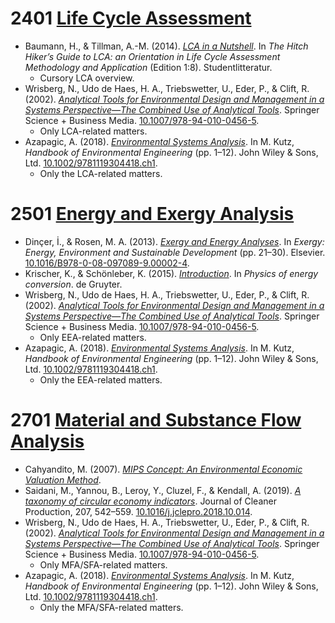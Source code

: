 # 2401 [Life Cycle Assessment](https://github.com/GreenVeggi/TAMBA/tree/main/MIA301/Life%20Cycle%20Assessment)
- Baumann, H., & Tillman, A.-M. (2014). _[LCA in a Nutshell](https://github.com/GreenVeggi/TAMBA/blob/main/MIA301/Life%20Cycle%20Assessment/Baumann%202014%20LCA%20in%20a%20Nutshell.md)_. In _The Hitch Hiker’s Guide to LCA: an Orientation in Life Cycle Assessment Methodology and Application_ (Edition 1:8). Studentlitteratur.
  - Cursory LCA overview.
- Wrisberg, N., Udo de Haes, H. A., Triebswetter, U., Eder, P., & Clift, R. (2002). _[Analytical Tools for Environmental Design and Management in a Systems Perspective―The Combined Use of Analytical Tools](https://github.com/GreenVeggi/TAMBA/blob/main/MIA301/Life%20Cycle%20Assessment/Wrisberg%202002%20Analytical%20Tools%20for%20Environmental%20Design%20and%20Management%20in%20a%20Systems%20Perspective%20%E2%80%95%20The%20Combined%20Use%20of%20Analytical%20Tools.md)_. Springer Science + Business Media. [10.1007/978-94-010-0456-5](https://doi.org/10.1007/978-94-010-0456-5).
  - Only LCA-related matters.
- Azapagic, A. (2018). _[Environmental Systems Analysis](https://github.com/GreenVeggi/TAMBA/blob/main/MIA301/Life%20Cycle%20Assessment/Azapagic%202018%20Environmental%20Systems%20Analysis%20in%20Handbook%20of%20Environmental%20Engineering.md)_. In M. Kutz, _Handbook of Environmental Engineering_ (pp. 1–12). John Wiley & Sons, Ltd. [10.1002/9781119304418.ch1](https://doi.org/10.1002/9781119304418.ch1).
  - Only the LCA-related matters.

# 2501 [Energy and Exergy Analysis](https://github.com/GreenVeggi/TAMBA/tree/main/MIA301/Energy%20and%20Exergy%20Analysis)
- Dinçer, İ., & Rosen, M. A. (2013). _[Exergy and Energy Analyses](https://github.com/GreenVeggi/TAMBA/blob/main/MIA301/Energy%20and%20Exergy%20Analysis/Din%C3%A7er%202012%20Exergy%20and%20Energy%20Analyses.md)_. In _Exergy: Energy, Environment and Sustainable Development_ (pp. 21–30). Elsevier. [10.1016/B978-0-08-097089-9.00002-4](https://doi.org/10.1016/B978-0-08-097089-9.00002-4).
- Krischer, K., & Schönleber, K. (2015). _[Introduction](https://github.com/GreenVeggi/TAMBA/blob/main/MIA301/Energy%20and%20Exergy%20Analysis/Krischer%202015%20Introduction%20to%20Physics%20of%20Energy%20Conversion.md)_. In _Physics of energy conversion_. de Gruyter.
- Wrisberg, N., Udo de Haes, H. A., Triebswetter, U., Eder, P., & Clift, R. (2002). _[Analytical Tools for Environmental Design and Management in a Systems Perspective―The Combined Use of Analytical Tools](https://github.com/GreenVeggi/TAMBA/blob/main/MIA301/Energy%20and%20Exergy%20Analysis/Wrisberg%202002%20Analytical%20Tools%20for%20Environmental%20Design%20and%20Management%20in%20a%20Systems%20Perspective%20%E2%80%95%20The%20Combined%20Use%20of%20Analytical%20Tools.md)_. Springer Science + Business Media. [10.1007/978-94-010-0456-5](https://doi.org/10.1007/978-94-010-0456-5).
  - Only EEA-related matters.
- Azapagic, A. (2018). _[Environmental Systems Analysis](https://github.com/GreenVeggi/TAMBA/blob/main/MIA301/Energy%20and%20Exergy%20Analysis/Azapagic%202018%20Environmental%20Systems%20Analysis%20in%20Handbook%20of%20Environmental%20Engineering.md)_. In M. Kutz, _Handbook of Environmental Engineering_ (pp. 1–12). John Wiley & Sons, Ltd. [10.1002/9781119304418.ch1](https://doi.org/10.1002/9781119304418.ch1).
  - Only the EEA-related matters.

# 2701 [Material and Substance Flow Analysis](https://github.com/GreenVeggi/TAMBA/tree/main/MIA301/Material%20and%20Substance%20Flow%20Analysis)
- Cahyandito, M. (2007). _[MIPS Concept: An Environmental Economic Valuation Method](https://github.com/GreenVeggi/TAMBA/blob/main/MIA301/Material%20and%20Substance%20Flow%20Analysis/Cahyandito%202007%20MIPS%20Concept:%20An%20Environmental%20Economic%20Valuation%20Method.md)_.
- Saidani, M., Yannou, B., Leroy, Y., Cluzel, F., & Kendall, A. (2019). _[A taxonomy of circular economy indicators](https://github.com/GreenVeggi/TAMBA/blob/main/MIA301/Material%20and%20Substance%20Flow%20Analysis/Saidani%202019%20A%20Taxonomy%20of%20Circular%20Economy%20Indicators.md)_. Journal of Cleaner Production, 207, 542–559. [10.1016/j.jclepro.2018.10.014](https://doi.org/10.1016/j.jclepro.2018.10.014).
- Wrisberg, N., Udo de Haes, H. A., Triebswetter, U., Eder, P., & Clift, R. (2002). _[Analytical Tools for Environmental Design and Management in a Systems Perspective―The Combined Use of Analytical Tools](https://github.com/GreenVeggi/TAMBA/blob/main/MIA301/Material%20and%20Substance%20Flow%20Analysis/Wrisberg%202002%20Analytical%20Tools%20for%20Environmental%20Design%20and%20Management%20in%20a%20Systems%20Perspective%20%E2%80%95%20The%20Combined%20Use%20of%20Analytical%20Tools.md)_. Springer Science + Business Media. [10.1007/978-94-010-0456-5](https://doi.org/10.1007/978-94-010-0456-5).
  - Only MFA/SFA-related matters.
- Azapagic, A. (2018). _[Environmental Systems Analysis](https://github.com/GreenVeggi/TAMBA/blob/main/MIA301/Material%20and%20Substance%20Flow%20Analysis/Azapagic%202018%20Environmental%20Systems%20Analysis%20in%20Handbook%20of%20Environmental%20Engineering.md)_. In M. Kutz, _Handbook of Environmental Engineering_ (pp. 1–12). John Wiley & Sons, Ltd. [10.1002/9781119304418.ch1](https://doi.org/10.1002/9781119304418.ch1).
  - Only the MFA/SFA-related matters.


